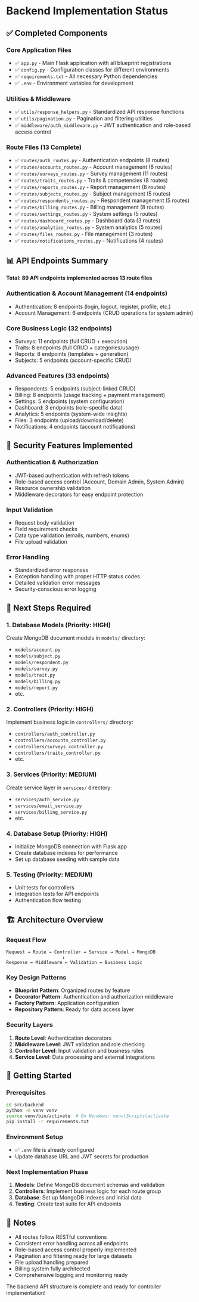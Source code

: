 # Backend Implementation Status

## ✅ Completed Components

### Core Application Files
- ✅ `app.py` - Main Flask application with all blueprint registrations
- ✅ `config.py` - Configuration classes for different environments
- ✅ `requirements.txt` - All necessary Python dependencies
- ✅ `.env` - Environment variables for development

### Utilities & Middleware
- ✅ `utils/response_helpers.py` - Standardized API response functions
- ✅ `utils/pagination.py` - Pagination and filtering utilities
- ✅ `middleware/auth_middleware.py` - JWT authentication and role-based access control

### Route Files (13 Complete)
- ✅ `routes/auth_routes.py` - Authentication endpoints (8 routes)
- ✅ `routes/accounts_routes.py` - Account management (6 routes)
- ✅ `routes/surveys_routes.py` - Survey management (11 routes)
- ✅ `routes/traits_routes.py` - Traits & competencies (8 routes)
- ✅ `routes/reports_routes.py` - Report management (8 routes)
- ✅ `routes/subjects_routes.py` - Subject management (5 routes)
- ✅ `routes/respondents_routes.py` - Respondent management (5 routes)
- ✅ `routes/billing_routes.py` - Billing management (8 routes)
- ✅ `routes/settings_routes.py` - System settings (5 routes)
- ✅ `routes/dashboard_routes.py` - Dashboard data (3 routes)
- ✅ `routes/analytics_routes.py` - System analytics (5 routes)
- ✅ `routes/files_routes.py` - File management (3 routes)
- ✅ `routes/notifications_routes.py` - Notifications (4 routes)

## 📊 API Endpoints Summary

**Total: 89 API endpoints implemented across 13 route files**

### Authentication & Account Management (14 endpoints)
- Authentication: 8 endpoints (login, logout, register, profile, etc.)
- Account Management: 6 endpoints (CRUD operations for system admin)

### Core Business Logic (32 endpoints)
- Surveys: 11 endpoints (full CRUD + execution)
- Traits: 8 endpoints (full CRUD + categories/usage)
- Reports: 8 endpoints (templates + generation)
- Subjects: 5 endpoints (account-specific CRUD)

### Advanced Features (33 endpoints)
- Respondents: 5 endpoints (subject-linked CRUD)
- Billing: 8 endpoints (usage tracking + payment management)
- Settings: 5 endpoints (system configuration)
- Dashboard: 3 endpoints (role-specific data)
- Analytics: 5 endpoints (system-wide insights)
- Files: 3 endpoints (upload/download/delete)
- Notifications: 4 endpoints (account notifications)

## 🔐 Security Features Implemented

### Authentication & Authorization
- JWT-based authentication with refresh tokens
- Role-based access control (Account, Domain Admin, System Admin)
- Resource ownership validation
- Middleware decorators for easy endpoint protection

### Input Validation
- Request body validation
- Field requirement checks
- Data type validation (emails, numbers, enums)
- File upload validation

### Error Handling
- Standardized error responses
- Exception handling with proper HTTP status codes
- Detailed validation error messages
- Security-conscious error logging

## 🚧 Next Steps Required

### 1. Database Models (Priority: HIGH)
Create MongoDB document models in `models/` directory:
- `models/account.py`
- `models/subject.py`
- `models/respondent.py`
- `models/survey.py`
- `models/trait.py`
- `models/billing.py`
- `models/report.py`
- etc.

### 2. Controllers (Priority: HIGH)
Implement business logic in `controllers/` directory:
- `controllers/auth_controller.py`
- `controllers/accounts_controller.py`
- `controllers/surveys_controller.py`
- `controllers/traits_controller.py`
- etc.

### 3. Services (Priority: MEDIUM)
Create service layer in `services/` directory:
- `services/auth_service.py`
- `services/email_service.py`
- `services/billing_service.py`
- etc.

### 4. Database Setup (Priority: HIGH)
- Initialize MongoDB connection with Flask app
- Create database indexes for performance
- Set up database seeding with sample data

### 5. Testing (Priority: MEDIUM)
- Unit tests for controllers
- Integration tests for API endpoints
- Authentication flow testing

## 🏗️ Architecture Overview

### Request Flow
```
Request → Route → Controller → Service → Model → MongoDB
                     ↓
Response ← Middleware ← Validation ← Business Logic
```

### Key Design Patterns
- **Blueprint Pattern**: Organized routes by feature
- **Decorator Pattern**: Authentication and authorization middleware
- **Factory Pattern**: Application configuration
- **Repository Pattern**: Ready for data access layer

### Security Layers
1. **Route Level**: Authentication decorators
2. **Middleware Level**: JWT validation and role checking
3. **Controller Level**: Input validation and business rules
4. **Service Level**: Data processing and external integrations

## 🚀 Getting Started

### Prerequisites
```bash
cd src/backend
python -m venv venv
source venv/bin/activate  # On Windows: venv\Scripts\activate
pip install -r requirements.txt
```

### Environment Setup
- ✅ `.env` file is already configured
- Update database URL and JWT secrets for production

### Next Implementation Phase
1. **Models**: Define MongoDB document schemas and validation
2. **Controllers**: Implement business logic for each route group
3. **Database**: Set up MongoDB indexes and initial data
4. **Testing**: Create test suite for API endpoints

## 📝 Notes

- All routes follow RESTful conventions
- Consistent error handling across all endpoints
- Role-based access control properly implemented
- Pagination and filtering ready for large datasets
- File upload handling prepared
- Billing system fully architected
- Comprehensive logging and monitoring ready

The backend API structure is complete and ready for controller implementation!
